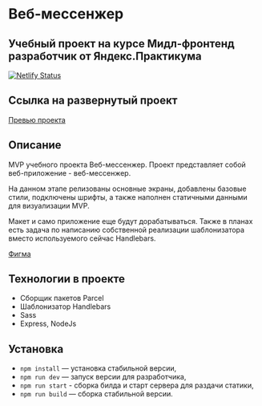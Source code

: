 # Веб-мессенжер
## Учебный проект на курсе Мидл-фронтенд разработчик от Яндекс.Практикума

[![Netlify Status](https://api.netlify.com/api/v1/badges/af26e999-afca-4a7f-8db3-4252e381bfb9/deploy-status)](https://app.netlify.com/sites/benevolent-fairy-61ee2e/deploys)

## Ссылка на развернутый проект

[Превью проекта](https://benevolent-fairy-61ee2e.netlify.app/)

## Описание

MVP учебного проекта Веб-мессенжер. Проект представляет собой веб-приложение - веб-мессенжер.

На данном этапе релизованы основные экраны, добавлены базовые стили, подключены шрифты, а также наполнен статичными данными для визуализации MVP.

Макет и само приложение еще будут дорабатываться. Также в планах есть задача по написанию собственной реализации шаблонизатора вместо используемого сейчас Handlebars.

[Фигма](https://www.figma.com/file/C3IyyuTQjwcUAdD3k9XZiW/WEB-MESSENGER)

## Технологии в проекте

- Сборщик пакетов Parcel
- Шаблонизатор Handlebars
- Sass
- Express, NodeJs

## Установка

- `npm install` — установка стабильной версии,
- `npm run dev` — запуск версии для разработчика,
- `npm run start` - сборка билда и старт сервера для раздачи статики,
- `npm run build` — сборка стабильной версии.

